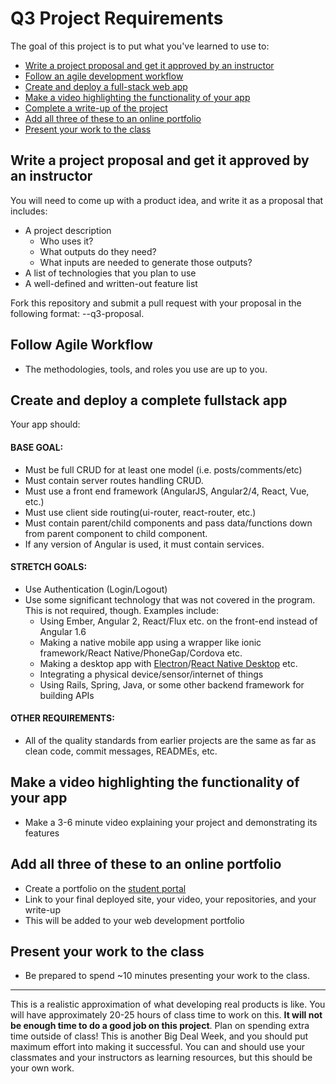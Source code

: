 # Q3 Project Requirements

The goal of this project is to put what you've learned to use to:

* [Write a project proposal and get it approved by an instructor](#proposal)
* [Follow an agile development workflow](#agile)
* [Create and deploy a full-stack web app](#create-deploy)
* [Make a video highlighting the functionality of your app](#video)
* [Complete a write-up of the project](#write-up)
* [Add all three of these to an online portfolio](#portfolio)
* [Present your work to the class](#present)

<a id="proposal"></a>

## Write a project proposal and get it approved by an instructor

You will need to come up with a product idea, and write it as a proposal that includes:

* A project description
    * Who uses it?
    * What outputs do they need?
    * What inputs are needed to generate those outputs?
* A list of technologies that you plan to use
* A well-defined and written-out feature list

Fork this repository and submit a pull request with your proposal in the following format: <firstname>-<lastname>-q3-proposal.

## Follow Agile Workflow

* The methodologies, tools, and roles you use are up to you.

## Create and deploy a complete fullstack app

Your app should:

#### BASE GOAL:
* Must be full CRUD for at least one model (i.e. posts/comments/etc)
* Must contain server routes handling CRUD.
* Must use a front end framework (AngularJS, Angular2/4, React, Vue, etc.)
* Must use client side routing(ui-router, react-router, etc.)
* Must contain parent/child components and pass data/functions down from parent component to child component.
* If any version of Angular is used, it must contain services.

#### STRETCH GOALS:
* Use Authentication (Login/Logout)
* Use some significant technology that was not covered in the program. This is not required, though. Examples include:
    * Using Ember, Angular 2, React/Flux etc. on the front-end instead of Angular 1.6
    * Making a native mobile app using a wrapper like ionic framework/React Native/PhoneGap/Cordova etc.
    * Making a desktop app with [Electron](http://electron.atom.io/)/[React Native Desktop](https://github.com/ptmt/react-native-desktop) etc.
    * Integrating a physical device/sensor/internet of things
    * Using Rails, Spring, Java, or some other backend framework for building APIs

#### OTHER REQUIREMENTS:
* All of the quality standards from earlier projects are the same as far as clean code, commit messages, READMEs, etc.

<a id="video"></a>

## Make a video highlighting the functionality of your app

* Make a 3-6 minute video explaining your project and demonstrating its features

<a id="write-up"></a>

## Add all three of these to an online portfolio

* Create a portfolio on the [student portal](http://students.galvanize.com)
* Link to your final deployed site, your video, your repositories, and your write-up
* This will be added to your web development portfolio

## Present your work to the class

* Be prepared to spend ~10 minutes presenting your work to the class.

---

This is a realistic approximation of what developing real products is like. You will have approximately 20-25 hours of class time to work on this. **It will not be enough time to do a good job on this project**. Plan on spending extra time outside of class! This is another Big Deal Week, and you should put maximum effort into making it successful. You can and should use your classmates and your instructors as learning resources, but this should be your own work.
